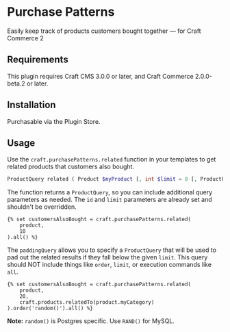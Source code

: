 # Purchase Patterns
Easily keep track of products customers bought together — for Craft Commerce 2

## Requirements

This plugin requires Craft CMS 3.0.0 or later, and Craft Commerce 2.0.0-beta.2 or later.

## Installation

Purchasable via the Plugin Store.

## Usage

Use the `craft.purchasePatterns.related` function in your templates to get related products that customers also bought.

```php
ProductQuery related ( Product $myProduct [, int $limit = 8 [, ProductQuery $paddingQuery = null ] ] )
```

The function returns a `ProductQuery`, so you can include additional query parameters as needed. The `id` and `limit` parameters are already set and shouldn't be overridden.

```twig
{% set customersAlsoBought = craft.purchasePatterns.related(
    product,
    10
).all() %}
```

The `paddingQuery` allows you to specify a `ProductQuery` that will be used to pad out the related results if they fall below the given `limit`. This query should NOT include things like `order`, `limit`, or execution commands like `all`.

```twig
{% set customersAlsoBought = craft.purchasePatterns.related(
    product,
    20,
    craft.products.relatedTo(product.myCategory)
).order('random()').all() %}
```

**Note:** `random()` is Postgres specific. Use `RAND()` for MySQL.